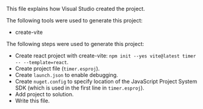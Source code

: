 This file explains how Visual Studio created the project.

The following tools were used to generate this project:
- create-vite

The following steps were used to generate this project:
- Create react project with create-vite: `npm init --yes vite@latest timer -- --template=react`.
- Create project file (`timer.esproj`).
- Create `launch.json` to enable debugging.
- Create `nuget.config` to specify location of the JavaScript Project System SDK (which is used in the first line in `timer.esproj`).
- Add project to solution.
- Write this file.
